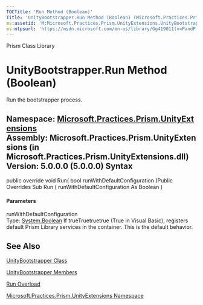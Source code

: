 ```yaml
---
TOCTitle: 'Run Method (Boolean)'
Title: 'UnityBootstrapper.Run Method (Boolean) (Microsoft.Practices.Prism.UnityExtensions)'
ms:assetid: 'M:Microsoft.Practices.Prism.UnityExtensions.UnityBootstrapper.Run(System.Boolean)'
ms:mtpsurl: 'https://msdn.microsoft.com/en-us/library/Gg419011(v=PandP.50)'
---
```


Prism Class Library

UnityBootstrapper.Run Method (Boolean)
==========================================

Run the bootstrapper process.

**Namespace:** [Microsoft.Practices.Prism.UnityExtensions](https://msdn.microsoft.com/n:microsoft.practices.prism.unityextensions)
**Assembly:** Microsoft.Practices.Prism.UnityExtensions (in Microsoft.Practices.Prism.UnityExtensions.dll) Version: 5.0.0.0 (5.0.0.0)
Syntax
------

<span id="syntaxToggle"></span>public override void Run( bool runWithDefaultConfiguration )Public Overrides Sub Run ( runWithDefaultConfiguration As Boolean )
#### Parameters

runWithDefaultConfiguration  
Type: [System.Boolean](http://msdn2.microsoft.com/en-us/library/a28wyd50)
If trueTruetruetrue (True in Visual Basic), registers default Prism Library services in the container. This is the default behavior.

See Also
--------


[UnityBootstrapper Class](https://msdn.microsoft.com/t:microsoft.practices.prism.unityextensions.unitybootstrapper)

[UnityBootstrapper Members](https://msdn.microsoft.com/allmembers.t:microsoft.practices.prism.unityextensions.unitybootstrapper)

[Run Overload](https://msdn.microsoft.com/overload:microsoft.practices.prism.unityextensions.unitybootstrapper.run)

[Microsoft.Practices.Prism.UnityExtensions Namespace](https://msdn.microsoft.com/n:microsoft.practices.prism.unityextensions)
